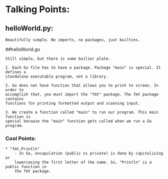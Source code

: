 # Talking Points:

## helloWorld.py:

	Beautifully simple. No imports, no packages, just builtins.

##helloWorld.go

	Still simple, but there is some boilier plate.

	1. Each Go file has to have a package. Package "main" is special. It defines a
    standalone executable program, not a library.

	2. Go does not have function that allows you to print to screen. In order to 
	accomplish that, you must import the "fmt" package. The fmt package contains 
	functions for printing formatted output and scanning input.

	3. We create a function called "main" to run our program. This main function is 
	special because the "main" function gets called when we run a Go program.

### Cool Points:
	* "fmt.Println"
  		- In Go, encapulation (public vs private) is done by capitalizing or
		lowercasing the first letter of the name. So, "Println" is a public function in
		the fmt package.
